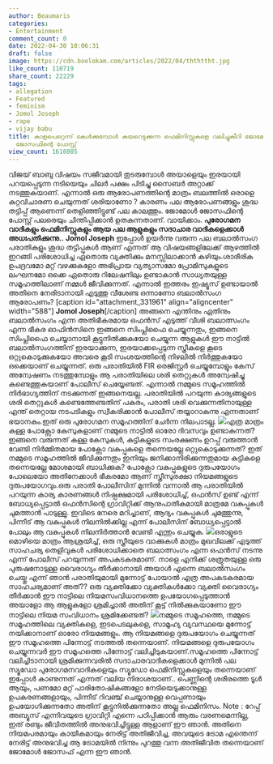 ```yaml
---
author: Beaumaris
categories:
- Entertainment
comment_count: 0
date: 2022-04-30 10:06:31
draft: false
image: https://cdn.boolokam.com/articles/2022/04/ththttht.jpg
like_count: 110719
share_count: 22229
tags:
- allegation
- Featured
- feminism
- Jomol Joseph
- rape
- vijay babu
title: കാളപെറ്റെന്ന് കേൾക്കുമ്പോൾ കയറെടുക്കുന്ന ഫെമിനിസ്റ്റുകളെ വലിച്ചുകീറി ജോമോൾ
  ജോസഫിന്റെ പോസ്റ്റ്
view_count: 1616005
---
```


വിജയ് ബാബു വിഷയം സജീവമായി തുടരുമ്പോൾ അയാളെയും ഇരയായി പറയപ്പെടുന്ന നടിയെയും ചിലർ പക്ഷം പിടിച്ചു സൈബർ അറ്റാക്ക് നടത്തുകയാണ്. എന്നാൽ ഒരു ആരോപണത്തിന്റെ മാത്രം ബലത്തിൽ ഒരാളെ കുറ്റവിചാരണ ചെയുന്നത് ശരിയാണോ ? കാരണം പല ആരോപണങ്ങളും ശുദ്ധ തട്ടിപ്പ് ആണെന്ന് തെളിഞ്ഞിട്ടുണ്ട് പല കാലത്തും. ജോമോൾ ജോസഫിന്റെ പോസ്റ്റ് പലരെയും ചിന്തിപ്പിക്കാൻ ഉതകുന്നതാണ്. വായിക്കാം. **പുരോഗമന വാദികളും ഫെമിനിസ്റ്റുകളും ആയ പല ആളുകളും സദാചാര വാദികളെക്കാൾ അധഃപതിക്കുന്നു..** **Jomol Joseph** ഇപ്പോൾ ഉയർന്നു വരുന്ന പല ബലാൽസംഗ പരാതികളും ശുദ്ധ തട്ടിപ്പുകൾ ആണ് എന്നത് ആ വിഷയങ്ങളിലേക്ക് ആഴത്തിൽ ഇറങ്ങി പരിശോധിച്ച ഏതൊരു വ്യക്തിക്കും മനസ്സിലാക്കാൻ കഴിയും.ശാരീരിക ഉപദ്രവമോ മറ്റ് വഴക്കുകളോ അഭിപ്രായ വ്യത്യാസമോ പ്രോമിസുകളുടെ ലംഘനമോ ഒക്കെ ഏതൊരു റിലേഷനിലും ഉണ്ടാകാൻ സാധ്യതയുള്ള സമൂഹത്തിലാണ് നമ്മൾ ജീവിക്കുന്നത്. എന്നാൽ ഇത്തരം ഇഷ്യൂസ് ഉണ്ടായാൽ അതിനെ നേരിടാനായി എടുത്തു വീശേണ്ട ഒന്നാണോ ബലാൽസംഗ ആരോപണം? [caption id="attachment_331961" align="aligncenter" width="588"] **Jomol Joseph**[/caption] അങ്ങനെ എന്തിനും ഏതിനും ബലാൽസംഗം എന്ന അതിഭീകരമായ ഒഫൻസ് എടുത്ത് വീശി ബലാത്സംഗം എന്ന ഭീകര ഓഫിൻസിനെ ഇങ്ങനെ സിംപ്ലിഫൈ ചെയ്യുന്നതും, ഇങ്ങനെ സിംപ്ലിഫൈ ചെയ്യാനായി കൂട്ടുനിൽക്കുകയോ ചെയ്യുന്ന ആളുകൾ ഈ നാട്ടിൽ ബലാൽസംഗത്തിന് ഇരയാക്കുന്ന, ഇരയാക്കപ്പെടുന്ന സ്ത്രീകളെ കൂടെ ഒറ്റുകൊടുക്കുകയോ അവരെ കൂടി സംശയത്തിന്റെ നിഴലിൽ നിർത്തുകയോ ഒക്കെയാണ് ചെയ്യുന്നത്. ഒരു പരാതിയിൽ FIR രെജിസ്റ്റർ ചെയ്യുമ്പോളും കേസ് അന്വേഷണം നടത്തുമ്പോളും ആ പരാതിയിലെ ശരി തെറ്റുകൾ അന്വേഷിച്ചു കണ്ടെത്തുകയാണ് പോലീസ് ചെയ്യേണ്ടത്. എന്നാൽ നമ്മുടെ സമൂഹത്തിൽ നിർഭാഗ്യത്തിന് നടക്കുന്നത് ഇങ്ങനെയല്ല. പരാതിയിൽ പറയുന്ന കാര്യങ്ങളുടെ ശരി തെറ്റുകൾ കണ്ടെത്തേണ്ടതിന് പകരം, പരാതി ശരി വെക്കുന്നതിനായുള്ള എന്ത് തെറ്റായ നടപടികളും സ്വീകരിക്കാൻ പോലീസ് തയ്യാറാകുന്നു എന്നതാണ് ഭയാനകം.ഇത് ഒരു പുരോഗമന സമൂഹത്തിന് ചേർന്ന നിലപാടല്ല. ![](https://cdn.boolokam.com/articles/2022/04/ththttht.jpg)എത്ര മാത്രം കള്ള പോക്സോ കേസുകളാണ് നമ്മുടെ നാട്ടിൽ ഓരോ ദിവസവും ഉണ്ടാകുന്നത്? ഇങ്ങനെ വരുന്നത് കള്ള കേസുകൾ, കുട്ടികളുടെ സംരക്ഷണം ഉറപ്പ് വരുത്താൻ വേണ്ടി നിർമ്മിതമായ പോക്സോ വകുപ്പുകളെ തന്നെയല്ലേ ഒറ്റുകൊടുക്കുന്നത്? ഇത് നമ്മുടെ സമൂഹത്തിൽ ജീവിക്കുന്നതും ഇനിയും ജനിക്കാനിരിക്കുന്നതുമായ കുട്ടികളെ തന്നെയല്ലേ മോശമായി ബാധിക്കുക? പോക്സോ വകുപ്പുകളുടെ ദുരുപയോഗം പോലെയോ അതിനേക്കാൾ ഭീകരമോ ആണ് സ്ത്രീസുരക്ഷാ നിയമങ്ങളുടെ ദുരുപയോഗവും.ഒരു പരാതി പോലീസിന് മുന്നിൽ വന്നാൽ ആ പരാതിയിൽ പറയുന്ന കാര്യ കാരണങ്ങൾ നിഷ്പക്ഷമായി പരിശോധിച്ച്, ഒഫൻസ് ഉണ്ട് എന്ന് ബോധ്യപ്പെട്ടാൽ ഒഫൻസിന്റെ ഗ്രാവിറ്റിക്ക് ആനുപാതീകമായി മാത്രമേ വകുപ്പുകൾ ചുമത്താൻ പാടുള്ളു. ഇവിടെ നേരെ മറിച്ചാണ്, ആദ്യം വകുപ്പുകൾ ചുമത്തുന്നു, പിന്നീട് ആ വകുപ്പുകൾ നിലനിൽക്കില്ല എന്ന് പോലീസിന് ബോധ്യപ്പെട്ടാൽ പോലും ആ വകുപ്പുകൾ നിലനിർത്താൻ വേണ്ടി എന്തും ചെയ്യുക. ![](https://cdn.boolokam.com/articles/2022/04/wdwdwwd.jpg)ഒരാളുടെ മൊഴിയെ മാത്രം ആശ്രയിച്ച്, ഒരു സ്ത്രീയുടെ വാക്കുകൾ മാത്രം മുഖവിലക്ക് എടുത്ത് സാഹചര്യ തെളിവുകൾ പരിശോധിക്കാതെ ബലാത്സംഗം എന്ന ഒഫൻസ് നടന്നു എന്ന് പോലീസ് പറയുന്നത് അപകടകരമാണ്. നാളെ എനിക്ക് ശത്രുതയുള്ള ഒരു പുരുഷനോടുള്ള വൈരാഗ്യം തീർക്കാനായി അയാൾ എന്നെ ബലാൽസംഗം ചെയ്തു എന്ന് ഞാൻ പരാതിയുമായി മുന്നോട്ട് പോയാൽ എത്ര അപകടകരമായ സാഹചര്യമാണ് അത്?? ഒരു വ്യക്തിക്കോ വ്യക്തികൾക്കോ വ്യക്തി വൈരാഗ്യം തീർക്കാൻ ഈ നാട്ടിലെ നിയമസംവിധാനത്തെ ഉപയോഗപ്പെടുത്താൻ അയാളോ ആ ആളുകളോ ശ്രമിച്ചാൽ അതിന് കൂട്ട് നിൽക്കുകയാണോ ഈ നാട്ടിലെ നിയമ സംവിധാനം ശ്രമിക്കേണ്ടത്? ![](https://cdn.boolokam.com/articles/2022/04/fwfwfffffee.jpg)നമ്മുടെ സമൂഹത്തെ, നമ്മുടെ സമൂഹത്തിലെ വ്യക്തികളെ, ഇടപെടലുകളെ, സാമൂഹ്യ വ്യവസ്ഥയെ മുന്നോട്ട് നയിക്കാനാണ് ഓരോ നിയമങ്ങളും. ആ നിയമങ്ങളെ ദുരുപയോഗം ചെയ്യുന്നത് ഈ സമൂഹത്തെ പിന്നോട്ട് നടത്തൽ തന്നെയാണ്. നിയമങ്ങളെ ദുരുപയോഗം ചെയ്യുന്നവർ ഈ സമൂഹത്തെ പിന്നോട്ട് വലിച്ചിടുകയാണ്.സമൂഹത്തെ പിന്നോട്ട് വലിച്ചിടാനായി ശ്രമിക്കുന്നവരിൽ സദാചാരവാദികളെക്കാൾ മുന്നിൽ പല സ്യൂഡോ പുരോഗമനവാദികളെയും സ്യൂഡോ ഫെമിനിസ്റ്റുകളെയും തന്നെയാണ് ഇപ്പോൾ കാണുന്നത് എന്നത് വലിയ നിരാശയാണ്.. പെണ്ണിന്റെ ശരീരത്തെ ടൂൾ ആയും, പണമോ മറ്റ് പാരിതോഷികങ്ങളോ നേടിയെടുക്കാനുള്ള ഉപകരണങ്ങളായും, പിന്നീട് റിവഞ്ച് ചെയ്യാനുള്ള വെപ്പണായും ഉപയോഗിക്കുന്നതോ അതിന് കൂട്ടുനിൽക്കുന്നതോ അല്ല ഫെമിനിസം. Note : റേപ്പ് അബ്യൂസ് എന്നിവയുടെ ഗ്രാവിറ്റി എന്നെ പഠിപ്പിക്കാൻ ആരും വരണമെന്നില്ല, ഇത് രണ്ടും ജീവിതത്തിൽ അനുഭവിച്ചിട്ടുള്ള ആളാണ്‌ ഈ ഞാൻ. അതിനെ നിയമപരമായും കായീകമായും നേരിട്ട് അതിജീവിച്ച, അവയുടെ ട്രോമ എന്തെന്ന് നേരിട്ട് അനുഭവിച്ച ആ ട്രോമയിൽ നിന്നും പുറത്തു വന്ന അതിജീവിത തന്നെയാണ് ജോമോൾ ജോസഫ് എന്ന ഈ ഞാൻ.